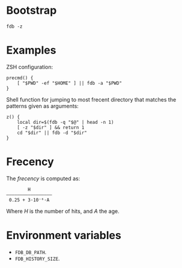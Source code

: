 # Bootstrap

	fdb -z

# Examples

ZSH configuration:

	precmd() {
		[ "$PWD" -ef "$HOME" ] || fdb -a "$PWD"
	}

Shell function for jumping to most frecent directory that matches the patterns given as arguments:

	z() {
		local dir=$(fdb -q "$@" | head -n 1)
		[ -z "$dir" ] && return 1
		cd "$dir" || fdb -d "$dir"
	}


# Frecency

The *frecency* is computed as:

	        H
	—————————————————
	 0.25 + 3·10⁻⁶·A

Where *H* is the number of hits, and *A* the age.

# Environment variables

- `FDB_DB_PATH`.
- `FDB_HISTORY_SIZE`.
